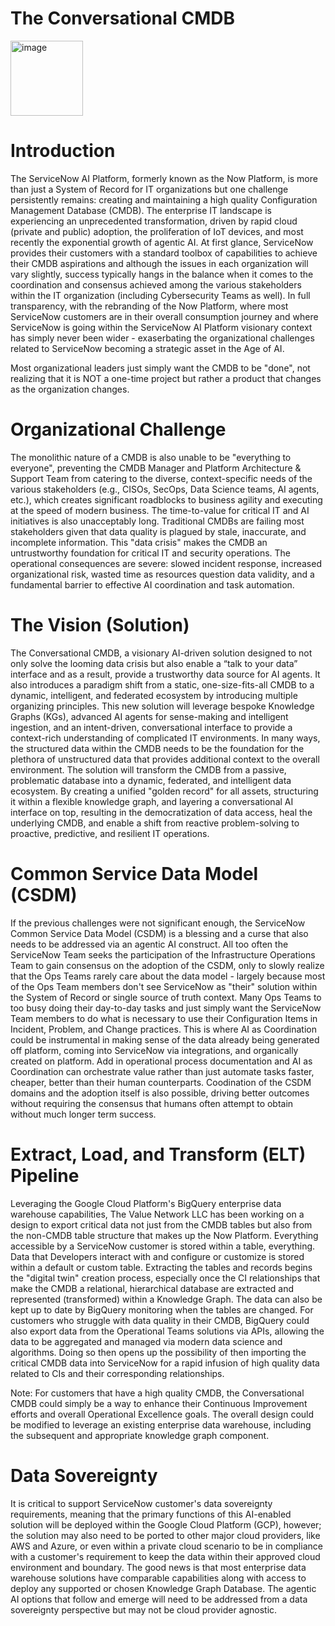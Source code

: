 # The Conversational CMDB

<img width="116" height="120" alt="image" src="https://github.com/user-attachments/assets/9d9a3ed5-5834-47e7-a590-a7929b9c20fc" />

# Introduction
The ServiceNow AI Platform, formerly known as the Now Platform, is more than just a System of Record for IT organizations but one challenge persistently remains: creating and maintaining a high quality Configuration Management Database (CMDB). The enterprise IT landscape is experiencing an unprecedented transformation, driven by rapid cloud (private and public) adoption, the proliferation of IoT devices, and most recently the exponential growth of agentic AI. At first glance, ServiceNow provides their customers with a standard toolbox of capabilities to achieve their CMDB aspirations and although the issues in each organization will vary slightly, success typically hangs in the balance when it comes to the coordination and consensus achieved among the various stakeholders within the IT organization (including Cybersecurity Teams as well). In full transparency, with the rebranding of the Now Platform, where most ServiceNow customers are in their overall consumption journey and where ServiceNow is going within the ServiceNow AI Platform visionary context has simply never been wider - exaserbating the organizational challenges related to ServiceNow becoming a strategic asset in the Age of AI.

Most organizational leaders just simply want the CMDB to be "done", not realizing that it is NOT a one-time project but rather a product that changes as the organization changes.

# Organizational Challenge
The monolithic nature of a CMDB is also unable to be "everything to everyone", preventing the CMDB Manager and Platform Architecture & Support Team from catering to the diverse, context-specific needs of the various stakeholders (e.g., CISOs, SecOps, Data Science teams, AI agents, etc.), which creates significant roadblocks to business agility and executing at the speed of modern business. The time-to-value for critical IT and AI initiatives is also unacceptably long. Traditional CMDBs are failing most stakeholders given that data quality is plagued by stale, inaccurate, and incomplete information. This "data crisis" makes the CMDB an untrustworthy foundation for critical IT and security operations. The operational consequences are severe: slowed incident response, increased organizational risk, wasted time as resources question data validity, and a fundamental barrier to effective AI coordination and task automation.

# The Vision (Solution)
The Conversational CMDB, a visionary AI-driven solution designed to not only solve the looming data crisis but also enable a “talk to your data” interface and as a result, provide a trustworthy data source for AI agents. It also introduces a paradigm shift from a static, one-size-fits-all CMDB to a dynamic, intelligent, and federated ecosystem by introducing multiple organizing principles. This new solution will leverage bespoke Knowledge Graphs (KGs), advanced AI agents for sense-making and intelligent ingestion, and an intent-driven, conversational interface to provide a context-rich understanding of complicated IT environments. In many ways, the structured data within the CMDB needs to be the foundation for the plethora of unstructured data that provides additional context to the overall environment. The solution will transform the CMDB from a passive, problematic database into a dynamic, federated, and intelligent data ecosystem. By creating a unified "golden record" for all assets, structuring it within a flexible knowledge graph, and layering a conversational AI interface on top, resulting in the democratization of data access, heal the underlying CMDB, and enable a shift from reactive problem-solving to proactive, predictive, and resilient IT operations.

# Common Service Data Model (CSDM)
If the previous challenges were not significant enough, the ServiceNow Common Service Data Model (CSDM) is a blessing and a curse that also needs to be addressed via an agentic AI construct. All too often the ServiceNow Team seeks the participation of the Infrastructure Operations Team to gain consensus on the adoption of the CSDM, only to slowly realize that the Ops Teams rarely care about the data model - largely because most of the Ops Team members don't see ServiceNow as "their" solution within the System of Record or single source of truth context. Many Ops Teams to too busy doing their day-to-day tasks and just simply want the ServiceNow Team members to do what is necessary to use their Configuration Items in Incident, Problem, and Change practices. This is where AI as Coordination could be instrumental in making sense of the data already being generated off platform, coming into ServiceNow via integrations, and organically created on platform. Add in operational process documentation and AI as Coordination can orchestrate value rather than just automate tasks faster, cheaper, better than their human counterparts. Coodination of the CSDM domains and the adoption itself is also possible, driving better outcomes without requiring the consensus that humans often attempt to obtain without much longer term success.

# Extract, Load, and Transform (ELT) Pipeline
Leveraging the Google Cloud Platform's BigQuery enterprise data warehouse capabilities, The Value Network LLC has been working on a design to export critical data not just from the CMDB tables but also from the non-CMDB table structure that makes up the Now Platform. Everything accessible by a ServiceNow customer is stored within a table, everything. Data that Developers interact with and configure or customize is stored within a default or custom table. Extracting the tables and records begins the "digital twin" creation process, especially once the CI relationships that make the CMDB a relational, hierarchical database are extracted and represented (transformed) within a Knowledge Graph. The data can also be kept up to date by BigQuery monitoring when the tables are changed. For customers who struggle with data quality in their CMDB, BigQuery could also export data from the Operational Teams solutions via APIs, allowing the data to be aggregated and managed via modern data science and algorithms. Doing so then opens up the possibility of then importing the critical CMDB data into ServiceNow for a rapid infusion of high quality data related to CIs and their corresponding relationships.

Note: For customers that have a high quality CMDB, the Conversational CMDB could simply be a way to enhance their Continuous Improvement efforts and overall Operational Excellence goals. The overall design could be modified to leverage an existing enterprise data warehouse, including the subsequent and appropriate knowledge graph component.

# Data Sovereignty
It is critical to support ServiceNow customer's data sovereignty requirements, meaning that the primary functions of this AI-enabled solution will be deployed within the Google Cloud Platform (GCP), however; the solution may also need to be ported to other major cloud providers, like AWS and Azure, or even within a private cloud scenario to be in compliance with a customer's requirement to keep the data within their approved cloud environment and boundary. The good news is that most enterprise data warehouse solutions have comparable capabilities along with access to deploy any supported or chosen Knowledge Graph Database. The agentic AI options that follow and emerge will need to be addressed from a data sovereignty perspective but may not be cloud provider agnostic.

